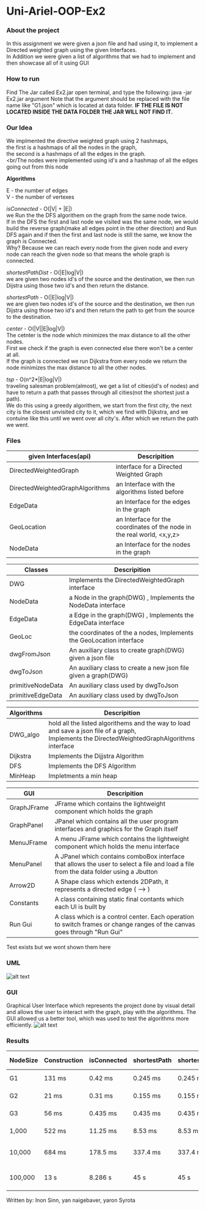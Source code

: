 # Uni-Ariel-OOP-Ex2

### About the project
In this assignment we were given a json file and had using it, to implement a Directed weighted graph using the given Interfaces.<br/>
In Addition we were given a list of algorithms that we had to implement and then showcase all of it using GUI

### How to run
Find The Jar called Ex2.jar
open terminal, and type the following: java -jar Ex2.jar argument
Note that the argument should be replaced with the file name like "G1.json" which is located at data folder.
**IF THE FILE IS NOT LOCATED INSIDE THE DATA FOLDER THE JAR WILL NOT FIND IT.**

### Our Idea
We implmented the directive weighted graph using 2 hashmaps,<br/>
the first is a hashmaps of all the nodes in the graph,<br/>
the second is a hashmaps of all the edges in the graph.<br/>
<br/The nodes were implemented using id's and a hashmap of all the edges going out from this node<br/>

__Algorithms__<br/>

E - the number of edges<br/>
V - the number of vertexes


_isConnected_ - O(|V| + |E|)<br/>
we Run the the DFS algorithem on the graph from the same node twice.<br/>If in the DFS the first and last node we visited was the same node,
we would build the reverse graph(make all edges point in the other direction) and Run DFS again and if then the first and last node is still the same, we know the graph is Connected.<br> Why? Because we can reach every node from the given node and every node can reach the given node so that means the whole graph is connected. 

_shortestPathDist_ - O(|E|log|V|)<br/>
we are given two nodes id's of the source and the destination, we then run Dijstra using those two id's and then return the distance.

_shortestPath_ - O(|E|log|V|)<br/>
we are given two nodes id's of the source and the destination, we then run Dijstra using those two id's and then return the path to get from the source to the destination.

_center_ - O(|V||E|log|V|)<br/>
The cetnter is the node which minimizes the max distance to all the other nodes.<br/>
First we check if the graph is even connected else there won't be a center at all.<br>
If the graph is connected we run Dijkstra from every node we return the node minimizes the max distance to all the other nodes.

_tsp_ - O(n^2*|E|log|V|)<br/>
traveling salesman problem(almost), we get a list of cities(id's of nodes) and have to return a path that passes through all cities(not the shortest just a path).<br/>
We do this using a greedy algorithem, we start from the first city, the next city is the closest unvisited city to it, which we find with Dijkstra, and we contuine like this until we went over all city's. After which we return the path we went.


### Files 

| given Interfaces(api)| Descripition |
| ---------- | --------- |
| DirectedWeightedGraph | interface for a Directed Weighted Graph |
| DirectedWeightedGraphAlgorithms  |  an Interface with the algorithms listed before |
| EdgeData | an Interface for the edges in the graph   |
| GeoLocation | an Interface for the coordinates of the node in the real world, <x,y,z>   |
| NodeData | an Interface for the nodes in the graph    |


| Classes| Descripition |
| ---------- | --------- |
| DWG | Implements the DirectedWeightedGraph interface |
| NodeData | a Node in the graph(DWG) , Implements the NodeData interface  |
| EdgeData | a Edge in the graph(DWG) , Implements the EdgeData interface   |
| GeoLoc | the coordinates of the a nodes,  Implements the GeoLocation interface |
| dwgFromJson| An auxiliary class to create graph(DWG) given a json file   |
| dwgToJson|  An auxiliary class to create a new json file given a graph(DWG)  |
| primitiveNodeData|  An auxiliary class used by dwgToJson  |
| primitiveEdgeData|  An auxiliary class used by dwgToJson  |

| Algorithms| Descripition |
| ---------- | --------- |
| DWG_algo | hold all the listed algorithems and the way to load and save a json file of a graph,</br> Implements the DirectedWeightedGraphAlgorithms interface |
| Dijkstra  | Implements the Dijjstra Algorithm  |
| DFS |  Implements the DFS Algorithm  |
| MinHeap |  Impletments a min heap  |

| GUI| Descripition |
| ---------- | --------- |
| GraphJFrame | JFrame which contains the lightweight component which holds the graph  |
| GraphPanel | JPanel which contains all the user program interfaces and graphics for the Graph itself |
| MenuJFrame | A menu JFrame which contains the lightweight component which holds the menu interface |
| MenuPanel | A JPanel which contains comboBox interface that allows the user to select a file and load a file from the data folder using a Jbutton |
| Arrow2D | A Shape class which extends 2DPath, it represents a directed edge ( --> ) |
| Constants | A class containing static final contants which each UI is built by |
| Run Gui | A class which is a control center. Each operation to switch frames or change ranges of the canvas goes through "Run Gui"  |

Test exists but we wont shown them here

### UML
![alt text](https://github.com/Inon-Sinn/Uni-Ariel-OOP-Ex2/blob/master/UML.png)

### GUI
Graphical User Interface which represents the project done by visual detail and allows the user to 
interact with the graph, play with the algorithms. The GUI allowed us a better tool, which was used to test the algorithms more efficiently.
![alt text](https://github.com/Inon-Sinn/Uni-Ariel-OOP-Ex2/blob/master/Gui.PNG)

### Results

| NodeSize| Construction |isConnected|shortestPath|shortestPathDist|center|tsp: 5 nodes|
| ---------- | --------- |--------- | --------- |--------- | --------- |--------- |
| G1 |131 ms|0.42 ms|0.245 ms|0.245 ms|5.57 ms|7 ms|
| G2 |21 ms|0.31 ms|0.155 ms|0.155 ms|11.75 ms|4.25 ms|
| G3 |56 ms|0.435 ms|0.435 ms|0.435 ms|10.5 ms|20.5 ms|
| 1,000 |522 ms| 11.25 ms|8.53 ms|8.53 ms|6s|176 ms|
| 10,000 |684 ms|178.5 ms|337.4 ms|337.4 ms|aprox: 56.23 min|3.6 s|
| 100,000 |13 s|8.286 s|45 s|45 s|approx 52 days|80 min|


Written by: Inon Sinn, yan naigebaver, yaron Syrota




